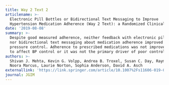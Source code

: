 ```yaml
---
title: Way 2 Text 2
articlename: >-
  Electronic Pill Bottles or Bidirectional Text Messaging to Improve
  Hypertension Medication Adherence (Way 2 Text): a Randomized Clinical Trial
date: '2019-08-08'
summary: >-
  Despite good measured adherence, neither feedback with electronic pill bottles
  nor bidirectional text messaging about medication adherence improved blood
  pressure control. Adherence to prescribed medications was not improved enough
  to affect BP control or it was not the primary driver of poor control.
authors: >-
  Shivan J. Mehta, Kevin G. Volpp, Andrea B. Troxel, Susan C. Day, Raymond Lim,
  Noora Marcus, Laurie Norton, Sophia Anderson, David A. Asch
externallink: 'https://link.springer.com/article/10.1007%2Fs11606-019-05241-x'
journal: JGIM
---
```


